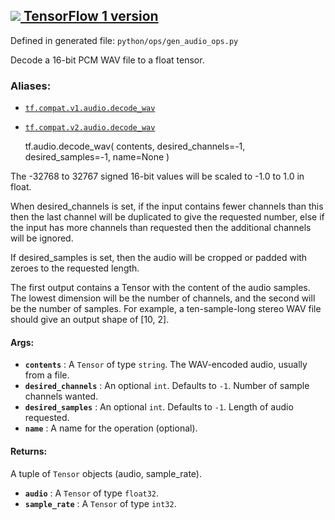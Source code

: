 [ ![](https://tensorflow.google.cn/images/tf_logo_32px.png) TensorFlow 1
version](/versions/r1.15/api_docs/python/tf/audio/decode_wav)  
---  
  
Defined in generated file: `python/ops/gen_audio_ops.py`

Decode a 16-bit PCM WAV file to a float tensor.

### Aliases:

  * [`tf.compat.v1.audio.decode_wav`](/api_docs/python/tf/audio/decode_wav)
  * [`tf.compat.v2.audio.decode_wav`](/api_docs/python/tf/audio/decode_wav)

    
    
    tf.audio.decode_wav(
        contents,
        desired_channels=-1,
        desired_samples=-1,
        name=None
    )
    

The -32768 to 32767 signed 16-bit values will be scaled to -1.0 to 1.0 in
float.

When desired_channels is set, if the input contains fewer channels than this
then the last channel will be duplicated to give the requested number, else if
the input has more channels than requested then the additional channels will
be ignored.

If desired_samples is set, then the audio will be cropped or padded with
zeroes to the requested length.

The first output contains a Tensor with the content of the audio samples. The
lowest dimension will be the number of channels, and the second will be the
number of samples. For example, a ten-sample-long stereo WAV file should give
an output shape of [10, 2].

#### Args:

  * **`contents`** : A `Tensor` of type `string`. The WAV-encoded audio, usually from a file.
  * **`desired_channels`** : An optional `int`. Defaults to `-1`. Number of sample channels wanted.
  * **`desired_samples`** : An optional `int`. Defaults to `-1`. Length of audio requested.
  * **`name`** : A name for the operation (optional).

#### Returns:

A tuple of `Tensor` objects (audio, sample_rate).

  * **`audio`** : A `Tensor` of type `float32`.
  * **`sample_rate`** : A `Tensor` of type `int32`.

